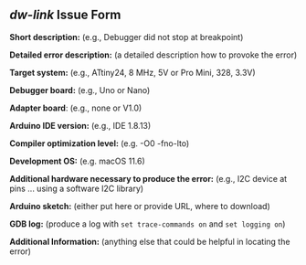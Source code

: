 ## *dw-link* Issue Form

**Short description:** (e.g., Debugger did not stop at breakpoint)

**Detailed error description:** (a detailed description how to provoke the error)

**Target system:** (e.g., ATtiny24, 8 MHz, 5V or Pro Mini, 328, 3.3V)

**Debugger board:** (e.g., Uno or Nano)

**Adapter board**: (e.g., none or V1.0)

**Arduino IDE version:** (e.g., IDE 1.8.13)

**Compiler optimization level:** (e.g. -O0 -fno-lto)

**Development OS:** (e.g. macOS 11.6)

**Additional hardware necessary to produce the error:** (e.g., I2C device at pins ... using a software I2C library)

**Arduino sketch:** (either put here or provide URL, where to download)

**GDB log:**  (produce a log with `set trace-commands on` and  `set logging on`)

**Additional Information:** (anything else that could be helpful in locating the error)
